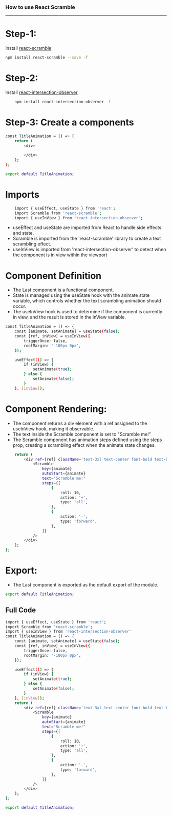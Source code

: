 ### How to use React Scramble 

---

# Step-1:
Install [react-scramble](https://github.com/cettoana/react-scramble)

```bash
npm install react-scramble --save -f
```

# Step-2:
Install [react-intersection-observer](https://www.npmjs.com/package/react-intersection-observer)

```bash
    npm install react-intersection-observer -f
```

# Step-3: Create a components 

```bash
const TitleAnimation = () => {
    return (
        <div>
            
        </div>
    );
};

export default TitleAnimation;

```

# Imports

```bash
    import { useEffect, useState } from 'react';
    import Scramble from 'react-scramble';
    import { useInView } from 'react-intersection-observer';
```
- useEffect and useState are imported from React to handle side effects and state.
- Scramble is imported from the 'react-scramble' library to create a text scrambling effect.
- useInView is imported from 'react-intersection-observer' to detect when the component is in view within the viewport

# Component Definition
- The Last component is a functional component.
- State is managed using the useState hook with the animate state variable, which controls whether the text scrambling animation should occur.
- The useInView hook is used to determine if the component is currently in view, and the result is stored in the inView variable.

```bash
const TitleAnimation = () => {
    const [animate, setAnimate] = useState(false);
    const [ref, inView] = useInView({
        triggerOnce: false,
        rootMargin: '-100px 0px',
    });

    useEffect(() => {
        if (inView) {
            setAnimate(true);
        } else {
            setAnimate(false);
        }
    }, [inView]);
```

# Component Rendering:

- The component returns a div element with a ref assigned to the useInView hook, making it observable.
- The text inside the Scramble component is set to "Scramble me!"
- The Scramble component has animation steps defined using the steps prop, creating a scrambling effect when the animate state changes.

```bash
    return (
        <div ref={ref} className='text-3xl text-center font-bold text-blue-700' style={{ fontFamily: 'Space Mono, monospace' }}>
            <Scramble
                key={animate}
                autoStart={animate}
                text="Scramble me!"
                steps={[
                    {
                        roll: 10,
                        action: '+',
                        type: 'all',
                    },
                    {
                        action: '-',
                        type: 'forward',
                    },
                ]}
            />
        </div>
    );
};

```

# Export:
- The Last component is exported as the default export of the module.

```bash
export default TitleAnimation;
```

## Full Code 

```bash
import { useEffect, useState } from 'react';
import Scramble from 'react-scramble';
import { useInView } from 'react-intersection-observer'
const TitleAnimation = () => {
    const [animate, setAnimate] = useState(false);
    const [ref, inView] = useInView({
        triggerOnce: false,
        rootMargin: '-100px 0px',
    });

    useEffect(() => {
        if (inView) {
            setAnimate(true);
        } else {
            setAnimate(false);
        }
    }, [inView]);
    return (
        <div ref={ref} className='text-3xl text-center font-bold text-blue-700' style={{ fontFamily: 'Space Mono, monospace' }}>
            <Scramble
                key={animate}
                autoStart={animate}
                text="Scramble me!"
                steps={[
                    {
                        roll: 10,
                        action: '+',
                        type: 'all',
                    },
                    {
                        action: '-',
                        type: 'forward',
                    },
                ]}
            />
        </div>
    );
};

export default TitleAnimation;

```